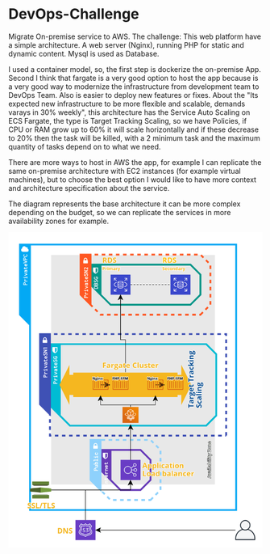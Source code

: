 # DevOps-Challenge
Migrate On-premise service to AWS. 
The challenge: This web platform have a simple architecture. A web server (Nginx), running PHP for static and dynamic content. Mysql is used as Database.

I used a container model, so, the first step is dockerize the on-premise App.
Second I think that fargate is a very good option to host the app because is a very good way to modernize the infrastructure from development team to DevOps Team. Also is easier to deploy new features or fixes.
About the "Its expected new infrastructure to be more flexible and scalable, demands varays in 30% weekly", this architecture has the Service Auto Scaling on ECS Fargate, the type is Target Tracking Scaling, so we have Policies, if CPU or RAM grow up to 60% it will scale horizontally and if these decrease to 20% then the task will be killed, with a 2 minimum task and the maximum quantity of tasks depend on to what we need.

There are more ways to host in AWS the app, for example I can replicate the same on-premise architecture with EC2 instances (for example virtual machines), but to choose the best option I would like to have more context and architecture specification about the service.

The diagram represents the base architecture it can be more complex depending on the budget, so we can replicate the services in more availability zones for example.



![AWS ECS Fargate Service Diagram](diagram.png)
